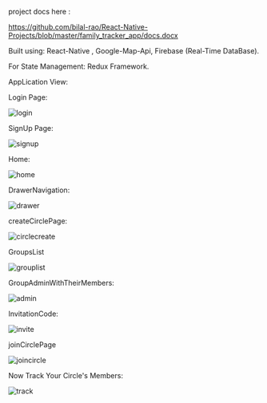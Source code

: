 project docs here : 

https://github.com/bilal-rao/React-Native-Projects/blob/master/family_tracker_app/docs.docx


Built using: React-Native , Google-Map-Api, Firebase (Real-Time DataBase).

For State Management: Redux Framework.

AppLication View: 

Login Page:

![login](https://user-images.githubusercontent.com/16866697/32984502-6ac78082-ccc9-11e7-88be-0bdd3c17f355.png)


SignUp Page:

![signup](https://user-images.githubusercontent.com/16866697/32984515-bc30e1a2-ccc9-11e7-9ac4-598c1526b96b.png)

Home:

![home](https://user-images.githubusercontent.com/16866697/32984789-f46c2054-ccce-11e7-9b0a-37b55f4c7b92.png)


DrawerNavigation:

![drawer](https://user-images.githubusercontent.com/16866697/32984797-0f03ab08-cccf-11e7-9a65-43b591472154.png)


createCirclePage:

![circlecreate](https://user-images.githubusercontent.com/16866697/32984806-37470696-cccf-11e7-9e88-c73f71cef849.png)


GroupsList

![grouplist](https://user-images.githubusercontent.com/16866697/32984816-48672e88-cccf-11e7-8892-20e29cb29686.png)


GroupAdminWithTheirMembers:

![admin](https://user-images.githubusercontent.com/16866697/32984819-566fefce-cccf-11e7-9876-ce0afce1dc36.png)


InvitationCode:

![invite](https://user-images.githubusercontent.com/16866697/32984821-60b22ace-cccf-11e7-8b3f-270217bbc39c.png)


joinCirclePage

![joincircle](https://user-images.githubusercontent.com/16866697/32984826-79b2c678-cccf-11e7-9a5d-4b9c5a2ad317.png)


Now Track Your Circle's Members:

![track](https://user-images.githubusercontent.com/16866697/32984824-6c5a53b0-cccf-11e7-85d7-b0cbc4ed46f5.png)



